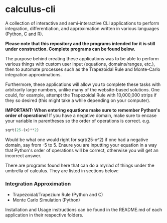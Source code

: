 # calculus-cli
A collection of interactive and semi-interactive CLI applications to perform integration, differentiation, and approximation written in various languages (Python, C and R).

**Please note that this repository and the programs intended for it is still under construction. Complete programs can be found below.**

The purpose behind creating these applications was to be able to perform various things with custom user input (equations, domains/ranges, etc.), then to automate processes such as the Trapezoidal Rule and Monte-Carlo integration approximations.

Furthermore, these applications will allow you to complete these tasks with arbitrarily large numbers, unlike many of the website-based solutions. One could, for example, attempt the Trapezoidal Rule with 10,000,000 strips if they so desired (this might take a while depending on your computer).

**IMPORTANT: When entering equations make sure to remember Python's order of operations!**
If you have a negative domain, make sure to encase your variable in parentheses so the order of operations is correct.
e.g.
```python
sqrt(25-(x)**2)
```
Would be what one would right for sqrt(25-x^2) if one had a negative domain, say from -5 to 5. Ensure you are inputting your equation in a way that Python's order of operations will be correct, otherwise you will get an incorrect answer.

There are programs found here that can do a myriad of things under the umbrella of calculus. They are listed in sections below:

### Integration Approximation
* Trapezoidal/Trapezium Rule (Python and C)
* Monte Carlo Simulation (Python)

Installation and Usage instructions can be found in the README.md of each application in their respective folders.
